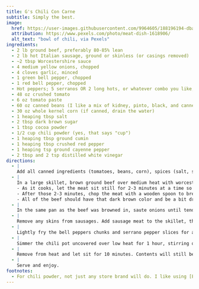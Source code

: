 ```yaml
---
title: G's Chili Con Carne
subtitle: Simply the best.
image:
  href: https://user-images.githubusercontent.com/9964605/188196194-dba08c1f-4a7b-459d-ace4-21abb82a0fe5.jpeg
  attribution: https://www.pexels.com/photo/meat-dish-1618906/
  alt_text: "bowl of chili, via Pexels"
ingredients:
  - 2 lb ground beef, preferably 80-85% lean
  - 2 lb hot Italian sausage, ground or skinless (or casings removed)
  - ~2 tbsp Worcestershire sauce
  - 4 medium yellow onions, chopped
  - 4 cloves garlic, minced
  - 1 green bell pepper, chopped
  - 1 red bell pepper, chopped
  - Hot peppers; 5 serranos OR 2 long hots, or whatever combo you like; chopped
  - 48 oz crushed tomato
  - 6 oz tomato paste
  - 60 oz canned beans (I like a mix of kidney, pinto, black, and cannellini beans, 1 15oz can each)
  - 30 oz whole kernel corn (if canned, drain the water)
  - 1 heaping tbsp salt
  - 2 tbsp dark brown sugar
  - 1 tbsp cocoa powder
  - 1/2 cup chili powder (yes, that says "cup")
  - 1 heaping tbsp ground cumin
  - 1 heaping tbsp crushed red pepper
  - 1 heaping tsp ground cayenne pepper
  - 2 tbsp and 2 tsp distilled white vinegar
directions:
  - |
    Add all canned ingredients (tomatoes, beans, corn), spices (salt, sugar, chili powder, cumin, crushed red pepper, ground cayenne), and vinegar to the chili pot. Turn heat on low and cover, then continue.
  - |
    In a large skillet, brown ground beef over medium heat with worcestershire sauce (about 1 tbsp per pound). When finished, drain fat (but reserve about 1 tbsp in the pan), then add meat to the chili pot.
    - As it cooks, let the meat sit still for 2-3 minutes at a time so the bottom layer gets the right color. If you stir too much, it will cook but not brown: it will turn grey, in which case you have boiled it and lost some of the flavor profile.
    - After those 2-3 minutes, chop the meat with a wooden spoon to break it down, stir it, and repeat.
    - All of the beef should have that dark brown color and be a bit dry, but not charred and burned (don’t worry, it will get its moisture back from the chili itself).
  - |
    In the same pan as the beef was browned in, saute onions until tender. Add garlic and continue to cook for 1-2 minutes until fragrant, then add all into the chili pot.
  - |
    Remove any skins from sausages. Add sausage meat to the skillet, then press it flat to create one large sausage patty.  Brown on both sides until cooked through. Remove meat to a large bowl. Use a wooden spoon or pastry cutter to break sausage meat down into bite size pieces. Add sausage chunks to the chili pot.
  - |
    Lightly fry the bell peppers chunks and serrano pepper slices for about 3-4 minutes, then add to the pot.
  - |
    Simmer the chili pot uncovered over low heat for 1 hour, stirring occasionally so the bottom doesn't burn.
  - |
    Remove from heat and let sit for 10 minutes. Contents will still be very hot in the center!
  - |
    Serve and enjoy.
footnotes:
  - For chili powder, not just any store brand will do. I like using [El Diente Southwestern Seasoning from Savory Spice](https://www.savoryspiceshop.com/products/el-diente-southwestern-seasoning). It bills itself as a seasoning or rub, but I find it can just replace chili powder in any recipe calling for it, to great success.
---
```

